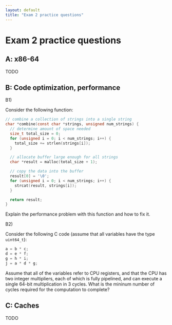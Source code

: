 ```yaml
---
layout: default
title: "Exam 2 practice questions"
---
```


# Exam 2 practice questions

## A: x86-64

TODO

## B: Code optimization, performance

B1)

Consider the following function:

```c
// combine a collection of strings into a single string
char *combine(const char *strings, unsigned num_strings) {
  // determine amount of space needed
  size_t total_size = 0;
  for (unsigned i = 0; i < num_strings; i++) {
    total_size += strlen(strings[i]);
  }

  // allocate buffer large enough for all strings
  char *result = malloc(total_size + 1);

  // copy the data into the buffer
  result[0] = '\0';
  for (unsigned i = 0; i < num_strings; i++) {
    strcat(result, strings[i]);
  }

  return result;
}
```

Explain the performance problem with this function and how to fix it.

B2)

Consider the following C code (assume that all variables have the type
`uint64_t`):

```c
a = b * c;
d = e * f;
g = h * i;
j = a * d * g;
```

Assume that all of the variables refer to CPU registers, and that
the CPU has two integer multipliers, each of which is fully pipelined, and
can execute a single 64-bit multiplication in 3 cycles.  What is the mininum
number of cycles required for the computation to complete?

## C: Caches

TODO

